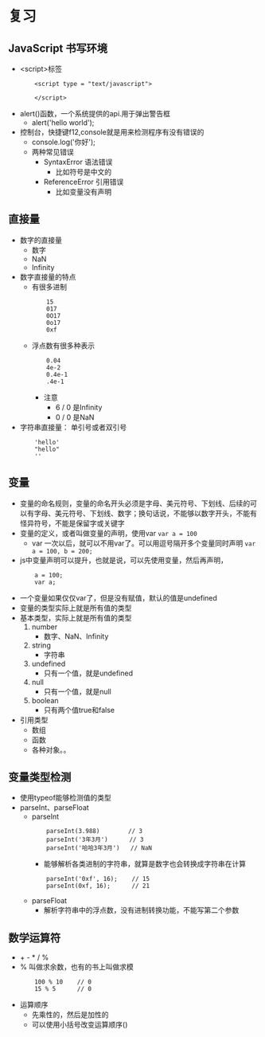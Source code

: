 # 复习
## JavaScript 书写环境
* \<script>标签
    ```
        <script type = "text/javascript">
            
        </script>
    ```
* alert()函数，一个系统提供的api.用于弹出警告框
    * alert('hello world');
* 控制台，快捷键f12,console就是用来检测程序有没有错误的
    * console.log('你好');
    * 两种常见错误
        * SyntaxError  语法错误
            * 比如符号是中文的
        * ReferenceError 引用错误
            * 比如变量没有声明
## 直接量
* 数字的直接量
    * 数字
    * NaN
    * Infinity
* 数字直接量的特点
    * 有很多进制
        ```
            15
            017
            0O17
            0o17
            0xf
        ```
    * 浮点数有很多种表示
        ```
            0.04
            4e-2
            0.4e-1
            .4e-1
        ```
        * 注意
            * 6 / 0 是Infinity
            * 0 / 0 是NaN
* 字符串直接量： 单引号或者双引号
    ```
        'hello'
        "hello"
        ''
    ```

## 变量
* 变量的命名规则，变量的命名开头必须是字母、美元符号、下划线、后续的可以有字母、美元符号、下划线、数字；换句话说，不能够以数字开头，不能有怪异符号，不能是保留字或关键字
* 变量的定义，或者叫做变量的声明，使用var
    `var a = 100`
    * var 一次以后，就可以不用var了。可以用逗号隔开多个变量同时声明 `var a = 100, b = 200;`
* js中变量声明可以提升，也就是说，可以先使用变量，然后再声明，
    ```
        a = 100;
        var a;
    ```
* 一个变量如果仅仅var了，但是没有赋值，默认的值是undefined
* 变量的类型实际上就是所有值的类型
* 基本类型，实际上就是所有值的类型
    1. number 
        * 数字、NaN、Infinity
    2. string 
        * 字符串
    3. undefined
        * 只有一个值，就是undefined
    4. null 
        * 只有一个值，就是null
    5. boolean
        * 只有两个值true和false
* 引用类型
    * 数组
    * 函数
    * 各种对象。。

## 变量类型检测
* 使用typeof能够检测值的类型
* parseInt、parseFloat
    * parseInt
        ```
            parseInt(3.988)        // 3
            parseInt('3年3月')      // 3
            parseInt('哈哈3年3月')   // NaN
        ```
        * 能够解析各类进制的字符串，就算是数字也会转换成字符串在计算
        ```
            parseInt('0xf', 16);    // 15
            parseInt(0xf, 16);      // 21
        ```
    * parseFloat
        * 解析字符串中的浮点数，没有进制转换功能，不能写第二个参数

## 数学运算符
* \+ \- \* / %
* % 叫做求余数，也有的书上叫做求模
    ```
        100 % 10    // 0
        15 % 5      // 0
    ```
* 运算顺序
    * 先乘性的，然后是加性的
    * 可以使用小括号改变运算顺序()
